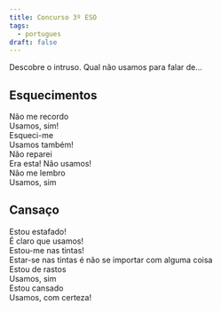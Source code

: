 ```yaml
---
title: Concurso 3º ESO
tags:
  - portugues
draft: false
---
```

Descobre o intruso. Qual não usamos para falar de...

## Esquecimentos

<e-card color="1">
  <div>Não me recordo</div>
  <div>
Usamos, sim!
  </div>
</e-card>

<e-card color="2">
  <div>Esqueci-me</div>
  <div>
Usamos também!
  </div>
</e-card>

<e-card color="3">
  <div>Não reparei</div>
<div>
Era esta! Não usamos!
</div>
</e-card>

<e-card color="4">
  <div>Não me lembro</div>
  <div>
Usamos, sim
  </div>
</e-card>

## Cansaço

<e-card color="5">
  <div>Estou estafado!</div>
  <div>
É claro que usamos!
  </div>
</e-card>

<e-card color="6">
  <div>Estou-me nas tintas!</div>
  <div>
Estar-se nas tintas é não se importar com alguma coisa
  </div>
</e-card>

<e-card color="7">
  <div>Estou de rastos</div>
  <div>
Usamos, sim
  </div>
</e-card>

<e-card color="8">
  <div>Estou cansado</div>
  <div>
Usamos, com certeza!
  </div>
</e-card>